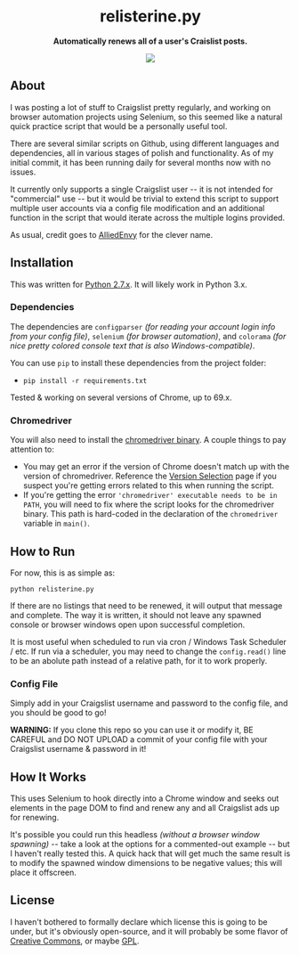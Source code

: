 <h1 align="center">relisterine.py</h1>

<p align="center"><b>Automatically renews all of a user's Craislist posts.</b></p>

<p align="center">
  <img src="https://raw.github.com/Wingman4l7/relisterine/master/relisterine_successful.png"/>
</p>

## About ##
I was posting a lot of stuff to Craigslist pretty regularly, and working on browser automation projects using Selenium, so this seemed like a natural quick practice script that would be a personally useful tool.

There are several similar scripts on Github, using different languages and dependencies, all in various stages of polish and functionality.  As of my initial commit, it has been running daily for several months now with no issues.

It currently only supports a single Craigslist user -- it is not intended for "commercial" use -- but it would be trivial to extend this script to support multiple user accounts via a config file modification and an additional function in the script that would iterate across the multiple logins provided.

As usual, credit goes to [AlliedEnvy](https://github.com/AlliedEnvy) for the clever name.

## Installation ##
This was written for [Python 2.7.x](https://www.python.org/downloads/).  It will likely work in Python 3.x.

### Dependencies ###
The dependencies are `configparser` *(for reading your account login info from your config file)*, `selenium` *(for browser automation)*, and `colorama` *(for nice pretty colored console text that is also Windows-compatible)*.

You can use `pip` to install these dependencies from the project folder:

 - `pip install -r requirements.txt`

Tested & working on several versions of Chrome, up to 69.x.

### Chromedriver ###
You will also need to install the [chromedriver binary](https://chromedriver.chromium.org/).  A couple things to pay attention to:
* You may get an error if the version of Chrome doesn't match up with the version of chromedriver.  Reference the [Version Selection](https://chromedriver.chromium.org/downloads/version-selection) page if you suspect you're getting errors related to this when running the script.
* If you're getting the error `'chromedriver' executable needs to be in PATH`, you will need to fix where the script looks for the chromedriver binary.  This path is hard-coded in the declaration of the `chromedriver` variable in `main()`.

## How to Run ##
For now, this is as simple as:

	python relisterine.py

If there are no listings that need to be renewed, it will output that message and complete.  The way it is written, it should not leave any spawned console or browser windows open upon successful completion.

It is most useful when scheduled to run via cron / Windows Task Scheduler / etc.  If run via a scheduler, you may need to change the `config.read()` line to be an abolute path instead of a relative path, for it to work properly.  

### Config File ###
Simply add in your Craigslist username and password to the config file, and you should be good to go!

**WARNING:** If you clone this repo so you can use it or modify it, BE CAREFUL and DO NOT UPLOAD a commit of your config file with your Craigslist username & password in it!

## How It Works ##
This uses Selenium to hook directly into a Chrome window and seeks out elements in the page DOM to find and renew any and all Craigslist ads up for renewing.

It's possible you could run this headless *(without a browser window spawning)* -- take a look at the options for a commented-out example -- but I haven't really tested this.  A quick hack that will get much the same result is to modify the spawned window dimensions to be negative values; this will place it offscreen.

## License ##
I haven't bothered to formally declare which license this is going to be under, but it's obviously open-source, and it will probably be some flavor of [Creative Commons](http://creativecommons.org/licenses/), or maybe [GPL](http://www.gnu.org/licenses/licenses.html).
